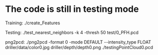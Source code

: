 # The code is still in testing mode

Training:
	./create_Features

Testing:
	./test_nearest_neighbors -k 4 -thresh 50 test/0_PFH.pcd
	
png2pcd:
	./png2pcd -format 0 -mode DEFAULT --intensity_type FLOAT driller/data/color0.jpg driller/depth/depth0.png ./testingPointCloud0.pcd
